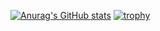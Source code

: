 [![Anurag's GitHub stats](https://github-readme-stats.vercel.app/api?username=JosephWoodall&show_icons=true&count_private=true)](https://github.com/anuraghazra/github-readme-stats)
[![trophy](https://github-profile-trophy.vercel.app/?username=ryo-ma&theme=onedark)](https://github.com/ryo-ma/github-profile-trophy)
